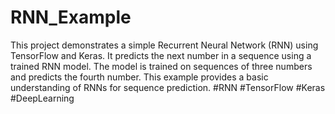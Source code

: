# RNN_Example
This project demonstrates a simple Recurrent Neural Network (RNN) using TensorFlow and Keras. It predicts the next number in a sequence using a trained RNN model. The model is trained on sequences of three numbers and predicts the fourth number. This example provides a basic understanding of RNNs for sequence prediction. #RNN #TensorFlow #Keras #DeepLearning 
